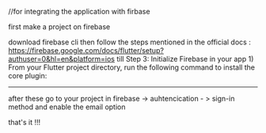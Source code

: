 //for integrating the application with firbase 

first make a project on firebase

download firebase cli
then follow the steps mentioned in the official docs :  https://firebase.google.com/docs/flutter/setup?authuser=0&hl=en&platform=ios
till Step 3: Initialize Firebase in your app
             1) From your Flutter project directory, run the following command to install the core plugin:

----------------------------------------------------------------------------------------------------------------------

after these go to your project in firebase -> auhtencication - > sign-in method    and enable the email option


that's it !!!
 
